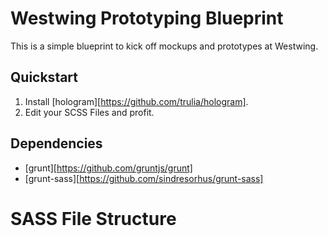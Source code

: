 # Westwing Prototyping Blueprint

This is a simple blueprint to kick off mockups and prototypes at Westwing.

## Quickstart

1. Install [hologram][https://github.com/trulia/hologram].
2. Edit your SCSS Files and profit.

## Dependencies

- [grunt][https://github.com/gruntjs/grunt]
- [grunt-sass][https://github.com/sindresorhus/grunt-sass]


# SASS File Structure
